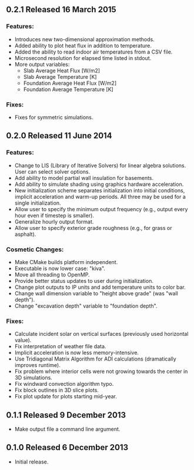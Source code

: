 0.2.1 Released 16 March 2015
----------------------------
### Features:
* Introduces new two-dimensional approximation methods.
* Added ability to plot heat flux in addition to temperature.
* Added the ability to read indoor air temperatures from a CSV file.
* Microsecond resolution for elapsed time listed in stdout.
* More output variables:
  * Slab Average Heat Flux [W/m2]
  * Slab Average Temperature [K]
  * Foundation Average Heat Flux [W/m2]
  * Foundation Average Temperature [K]

### Fixes:
* Fixes for symmetric simulations.


0.2.0 Released 11 June 2014
---------------------------

### Features:
* Change to LIS (Library of Iterative Solvers) for linear algebra solutions. 
  User can select solver options.
* Add ability to model partial wall insulation for basements.
* Add ability to simulate shading using graphics hardware acceleration.
* New initialization scheme separates initialization into initial conditions, 
  implicit acceleration and warm-up periods. All three may be used for a single 
  initialization.
* Allow user to specify the minimum output frequency (e.g., output every hour 
  even if timestep is smaller). 
* Generalize hourly output format.
* Allow user to specify exterior grade roughness (e.g., for grass or asphalt).

### Cosmetic Changes:
* Make CMake builds platform independent.
* Executable is now lower case: "kiva".
* Move all threading to OpenMP.
* Provide better status updates to user during initialization.
* Change plot outputs to IP units and add temperature units to color bar.
* Change wall dimension variable to "height above grade" (was "wall depth").
* Change "excavation depth" variable to "foundation depth".

### Fixes:
* Calculate incident solar on vertical surfaces (previously used horizontal 
  value).
* Fix interpretation of weather file data.
* Implicit acceleration is now less memory-intensive.
* Use Tridiagonal Matrix Algorithm for ADI calculations (dramatically improves 
  runtime).
* Fix problem where interior cells were not growing towards the center in 3D 
  simulations.
* Fix windward convection algorithm typo.
* Fix block outlines in 3D slice plots.
* Fix plot update for plots starting mid-year.

0.1.1 Released 9 December 2013
------------------------------
* Make output file a command line argument.

0.1.0 Released 6 December 2013
------------------------------
* Initial release.
